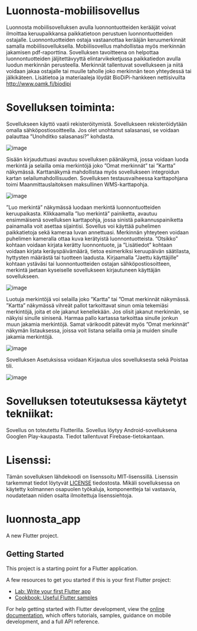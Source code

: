 # Luonnosta-mobiilisovellus
Luonnosta mobiilisovelluksen avulla luonnontuotteiden kerääjät voivat ilmoittaa keruupaikkansa paikkatietoon perustuen luonnontuotteiden ostajalle. Luonnontuotteiden ostaja vastaanottaa kerääjän keruumerkinnät samalla mobiilisovelluksella. Mobiilisovellus mahdollistaa myös merkinnän jakamisen pdf-raporttina. Sovelluksen tavoitteena on helpottaa luonnontuotteiden jäljitettävyyttä elintarvikeketjussa paikkatiedon avulla luodun merkinnän perusteella. Merkinnät tallentuvat sovellukseen ja niitä voidaan jakaa ostajalle tai muulle taholle joko merkinnän teon yhteydessä tai jälkikäteen. Lisätietoa ja materiaaleja löydät BioDiPi-hankkeen nettisivuilta http://www.oamk.fi/biodipi

# Sovelluksen toiminta:
Sovellukseen käyttö vaatii rekisteröitymistä. Sovellukseen rekisteröidytään omalla sähköpostiosoitteella. Jos olet unohtanut salasanasi, se voidaan palauttaa ”Unohditko salasanasi?” kohdasta.

![image](https://github.com/Biodipi/Luonnosta_mobiili_sovellus/assets/73608659/6ffa2799-117d-4fdb-bdab-698a0a752f69)

Sisään kirjauduttuasi avautuu sovelluksen päänäkymä, jossa voidaan luoda merkintä ja selailla omia merkintöjä joko ”Omat merkinnät” tai ”Kartta” näkymässä. Karttanäkymä mahdollistaa myös sovellukseen integroidun kartan selailumahdollisuuden. Sovelluksen testausvaiheessa karttapohjana toimi Maanmittauslaitoksen maksullinen WMS-karttapohja. 

![image](https://github.com/Biodipi/Luonnosta_mobiili_sovellus/assets/73608659/fbe18abc-ce4d-40e0-a9c3-48c9798175b3)

”Luo merkintä” näkymässä luodaan merkintä luonnontuotteiden keruupaikasta. Klikkaamalla ”luo merkintä” painiketta, avautuu ensimmäisenä sovelluksen karttapohja, jossa sinistä paikannuspainiketta painamalla voit asettaa sijaintisi. Sovellus voi käyttää puhelimen paikkatietoja sekä kameraa luvan annettuasi. 
Merkinnän yhteyteen voidaan puhelimen kameralla ottaa kuva kerätyistä luonnontuotteista. ”Otsikko” kohtaan voidaan kirjata kerätty luonnontuote, ja ”Lisätiedot” kohtaan voidaan kirjata keräyspäivämäärä, tietoa esimerkiksi keruupäivän säätilasta, hyttysten määrästä tai tuotteen laadusta. Kirjaamalla ”Jaettu käyttäjille” kohtaan ystäväsi tai luonnontuotteiden ostajan sähköpostiosoitteen, merkintä jaetaan kyseiselle sovellukseen kirjautuneen käyttäjän sovellukseen.

![image](https://github.com/Biodipi/Luonnosta_mobiili_sovellus/assets/73608659/bc813479-6c53-49b9-8b18-4aa320df3765)

Luotuja merkintöjä voi selailla joko ”Kartta” tai ”Omat merkinnät näkymässä. ”Kartta” näkymässä vihreät pallot tarkoittavat sinun omia tekemiäsi merkintöjä, joita et ole jakanut kenellekään. Jos olisit jakanut merkinnän, se näkyisi sinulle sinisenä. Harmaa pallo kartassa tarkoittaa sinulle jonkun muun jakamia merkintöjä. Samat värikoodit pätevät myös ”Omat merkinnät” näkymän listauksessa, joissa voit listana selailla omia ja muiden sinulle jakamia merkintöjä.

![image](https://github.com/Biodipi/Luonnosta_mobiili_sovellus/assets/73608659/e141712b-6332-44c7-9f62-b9b738344e10)

Sovelluksen Asetuksissa voidaan Kirjautua ulos sovelluksesta sekä Poistaa tili. 

![image](https://github.com/Biodipi/Luonnosta_mobiili_sovellus/assets/73608659/bad52000-f113-4aa3-b276-cd6367858b99)

# Sovelluksen toteutuksessa käytetyt tekniikat:

Sovellus on toteutettu Flutterilla. Sovellus löytyy Android-sovelluksena Googlen Play-kaupasta. Tiedot tallentuvat Firebase-tietokantaan.

# Lisenssi:

Tämän sovelluksen lähdekoodi on lisenssoitu MIT-lisenssillä. Lisenssin tarkemmat tiedot löytyvät [LICENSE](https://github.com/Biodipi/Luonnosta_mobiili_sovellus/blob/main/LICENSE) tiedostosta. Mikäli sovelluksessa on käytetty kolmannen osapuolen työkaluja, komponentteja tai vastaavia, noudatetaan niiden osalta ilmoitettuja lisenssiehtoja.

# luonnosta_app

A new Flutter project.

## Getting Started

This project is a starting point for a Flutter application.

A few resources to get you started if this is your first Flutter project:

- [Lab: Write your first Flutter app](https://docs.flutter.dev/get-started/codelab)
- [Cookbook: Useful Flutter samples](https://docs.flutter.dev/cookbook)

For help getting started with Flutter development, view the
[online documentation](https://docs.flutter.dev/), which offers tutorials,
samples, guidance on mobile development, and a full API reference.
